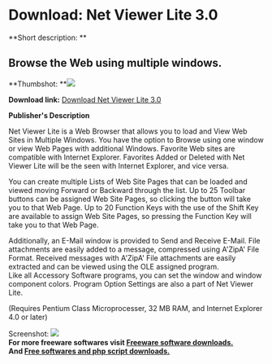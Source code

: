 # Download: Net Viewer Lite 3.0

**Short description: **

## Browse the Web using multiple windows.

  
**Thumbshot: **![](http://www.freewarefiles.com/screenshot/netviewlite3_md.jpg)   
  
**Download link:** [Download Net Viewer Lite 3.0](http://freesoftwares.boysofts.com/Net-Viewer-Lite_program_661.html)  
  

**Publisher's Description**  
  

Net Viewer Lite is a Web Browser that allows you to load and View Web Sites in
Multiple Windows. You have the option to Browse using one window or view Web
Pages with additional Windows. Favorite Web sites are compatible with Internet
Explorer. Favorites Added or Deleted with Net Viewer Lite will be the seen
with Internet Explorer, and vice versa.

You can create multiple Lists of Web Site Pages that can be loaded and viewed
moving Forward or Backward through the list. Up to 25 Toolbar buttons can be
assigned Web Site Pages, so clicking the button will take you to that Web
Page. Up to 20 Function Keys with the use of the Shift Key are available to
assign Web Site Pages, so pressing the Function Key will take you to that Web
Page.

Additionally, an E-Mail window is provided to Send and Receive E-Mail. File
attachments are easily added to a message, compressed using A'ZipA' File
Format. Received messages with A'ZipA' File attachments are easily extracted
and can be viewed using the OLE assigned program.  
Like all Accessory Software programs, you can set the window and window
component colors. Program Option Settings are also a part of Net Viewer Lite.

(Requires Pentium Class Microprocesser, 32 MB RAM, and Internet Explorer 4.0
or later)  

  
  
Screenshot: ![](http://www.freewarefiles.com/screenshot/netviewlite3.jpg)  
**For more freeware softwares visit [Freeware software downloads.](http://freesoftwares.boysofts.com/)**   
**And [Free softwares and php script downloads.](http://www.boysofts.com/)**

